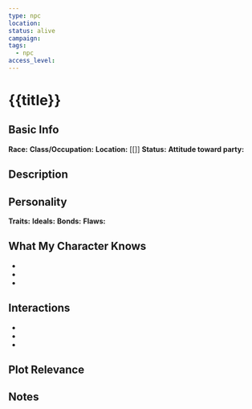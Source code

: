 ```yaml
---
type: npc
location: 
status: alive
campaign: 
tags:
  - npc
access_level:
---
```


# {{title}}

## Basic Info
**Race:** 
**Class/Occupation:** 
**Location:** [[]]
**Status:** 
**Attitude toward party:** 

## Description


## Personality
**Traits:** 
**Ideals:** 
**Bonds:** 
**Flaws:** 

## What My Character Knows
- 
- 
- 

## Interactions
- 
- 
- 

## Plot Relevance


## Notes